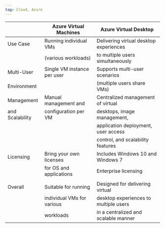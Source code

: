 ```yaml
---
tag: Cloud, Azure
---
```

|                 | Azure Virtual Machines      | Azure Virtual Desktop                  |
| --------------- | --------------------------- | -------------------------------------- |
| Use Case        | Running individual VMs      | Delivering virtual desktop experiences |
|                 | (various workloads)         | to multiple users simultaneously       |
| Multi-User      | Single VM instance per user | Supports multi-user scenarios          |
| Environment     |                             | (multiple users share VMs)             |
| Management      | Manual management and       | Centralized management of virtual      |
| and Scalability | configuration per VM        | desktops, image management,            |
|                 |                             | application deployment, user access    |
|                 |                             | control, and scalability features      |
| Licensing       | Bring your own licenses     | Includes Windows 10 and Windows 7      |
|                 | for OS and applications     | Enterprise licensing                   |
|                 |                             |                                        |
| Overall         | Suitable for running        | Designed for delivering virtual        |
|                 | individual VMs for various  | desktop experiences to multiple users  |
|                 | workloads                   | in a centralized and scalable manner   |

